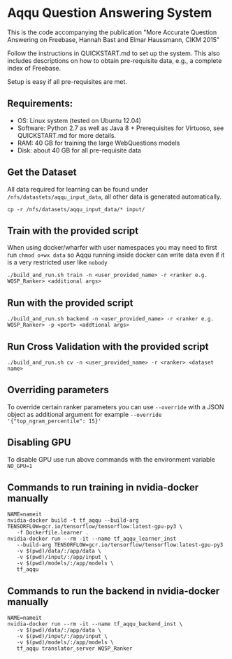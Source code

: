 # Aqqu Question Answering System

This is the code accompanying the publication "More Accurate Question Answering on Freebase, Hannah Bast and Elmar Haussmann, CIKM 2015"

Follow the instructions in QUICKSTART.md to set up the system. This also includes descriptions on how to 
obtain pre-requisite data, e.g., a complete index of Freebase.

Setup is easy if all pre-requisites are met.

## Requirements:

* OS: Linux system (tested on Ubuntu 12.04)
* Software: Python 2.7 as well as Java 8 + Prerequisites for Virtuoso, see
  QUICKSTART.md for more details.
* RAM: 40 GB for training the large WebQuestions models
* Disk: about 40 GB for all pre-requisite data

## Get the Dataset

All data required for learning can be found under
`/nfs/datastets/aqqu_input_data`, all other data is generated automatically.

    cp -r /nfs/datasets/aqqu_input_data/* input/

## Train with the provided script
When using docker/wharfer with user namespaces you may need to first run
`chmod o+wx data` so Aqqu running inside docker can write data even if it is
a very restricted user like `nobody`

    ./build_and_run.sh train -n <user_provided_name> -r <ranker e.g. WQSP_Ranker> <additional args>

## Run with the provided script

    ./build_and_run.sh backend -n <user_provided_name> -r <ranker e.g. WQSP_Ranker> -p <port> <addtional args>

## Run Cross Validation with the provided script

    ./build_and_run.sh cv -n <user_provided_name> -r <ranker> <dataset name>

## Overriding parameters
To override certain ranker parameters you can use `--override` with a JSON object as additional argument for example
`--override '{"top_ngram_percentile": 15}'`

## Disabling GPU
To disable GPU use run above commands with the environment variable `NO_GPU=1`

## Commands to run training in nvidia-docker manually
    NAME=nameit
    nvidia-docker build -t tf_aqqu --build-arg TENSORFLOW=gcr.io/tensorflow/tensorflow:latest-gpu-py3 \
       -f Dockerfile.learner .
    nvidia-docker run --rm -it --name tf_aqqu_learner_inst 
       --build-arg TENSORFLOW=gcr.io/tensorflow/tensorflow:latest-gpu-py3
       -v $(pwd)/data/:/app/data \
       -v $(pwd)/input/:/app/input \
       -v $(pwd)/models/:/app/models \
       tf_aqqu

## Commands to run the backend in nvidia-docker manually

    NAME=nameit
    nvidia-docker run --rm -it --name tf_aqqu_backend_inst \ 
       -v $(pwd)/data/:/app/data \
       -v $(pwd)/input/:/app/input \
       -v $(pwd)/models/:/app/models \
       tf_aqqu translator_server WQSP_Ranker



